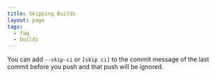 ```yaml
---
title: Skipping Builds
layout: page
tags:
  - faq
  - builds
---
```

You can add ```--skip-ci``` or ```[skip ci]``` to the commit message of the last commit before you push and that push will be ignored.
